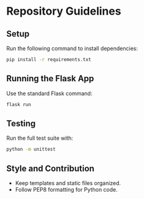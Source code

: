 # Repository Guidelines

## Setup
Run the following command to install dependencies:

```bash
pip install -r requirements.txt
```

## Running the Flask App
Use the standard Flask command:

```bash
flask run
```

## Testing
Run the full test suite with:

```bash
python -m unittest
```

## Style and Contribution
- Keep templates and static files organized.
- Follow PEP8 formatting for Python code.
